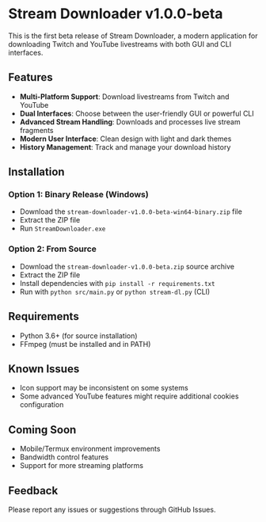 # Stream Downloader v1.0.0-beta

This is the first beta release of Stream Downloader, a modern application for downloading Twitch and YouTube livestreams with both GUI and CLI interfaces.

## Features

- **Multi-Platform Support**: Download livestreams from Twitch and YouTube
- **Dual Interfaces**: Choose between the user-friendly GUI or powerful CLI
- **Advanced Stream Handling**: Downloads and processes live stream fragments 
- **Modern User Interface**: Clean design with light and dark themes
- **History Management**: Track and manage your download history

## Installation

### Option 1: Binary Release (Windows)
- Download the `stream-downloader-v1.0.0-beta-win64-binary.zip` file
- Extract the ZIP file
- Run `StreamDownloader.exe`

### Option 2: From Source
- Download the `stream-downloader-v1.0.0-beta.zip` source archive
- Extract the ZIP file
- Install dependencies with `pip install -r requirements.txt`
- Run with `python src/main.py` or `python stream-dl.py` (CLI)

## Requirements

- Python 3.6+ (for source installation)
- FFmpeg (must be installed and in PATH)

## Known Issues

- Icon support may be inconsistent on some systems
- Some advanced YouTube features might require additional cookies configuration

## Coming Soon

- Mobile/Termux environment improvements
- Bandwidth control features
- Support for more streaming platforms

## Feedback

Please report any issues or suggestions through GitHub Issues.
